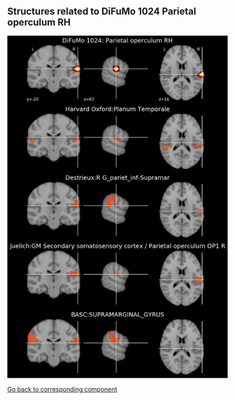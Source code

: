 


## Structures related to DiFuMo 1024 Parietal operculum RH

![77](77.jpg "Structures related to DiFuMo 1024 Parietal operculum RH")

[Go back to corresponding component](https://parietal-inria.github.io/DiFuMo/1024/html/77.html)